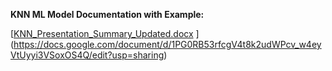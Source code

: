 **KNN ML Model Documentation with Example:**

[[KNN_Presentation_Summary_Updated.docx](https://github.com/user-attachments/files/22760429/KNN_Presentation_Summary_Updated.docx)
](https://docs.google.com/document/d/1PG0RB53rfcgV4t8k2udWPcv_w4eyVtUyyi3VSoxOS4Q/edit?usp=sharing)
